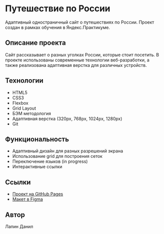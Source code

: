 # Путешествие по России

Адаптивный одностраничный сайт о путешествиях по России. Проект создан в рамках обучения в Яндекс.Практикуме.

## Описание проекта

Сайт рассказывает о разных уголках России, которые стоит посетить. В проекте использованы современные технологии веб-разработки, а также реализована адаптивная верстка для различных устройств.

## Технологии
- HTML5
- CSS3
- Flexbox
- Grid Layout
- БЭМ методология
- Адаптивная верстка (320px, 768px, 1024px, 1280px)
- Git

## Функциональность
- Адаптивный дизайн для разных разрешений экрана
- Использование grid для построения сеток
- Переключение языков (in progress)
- Интерактивные ссылки

## Ссылки
- [Проект на GitHub Pages](https://qbzy.github.io/russian_trav/)
- [Макет в Figma](https://www.figma.com/file/5S2WSbEFL6awjVWJ0NWL8Q/Sprint-3_-Russia-_-desktop-mobile?node-id=28503%3A0)

## Автор
Лапин Данил
